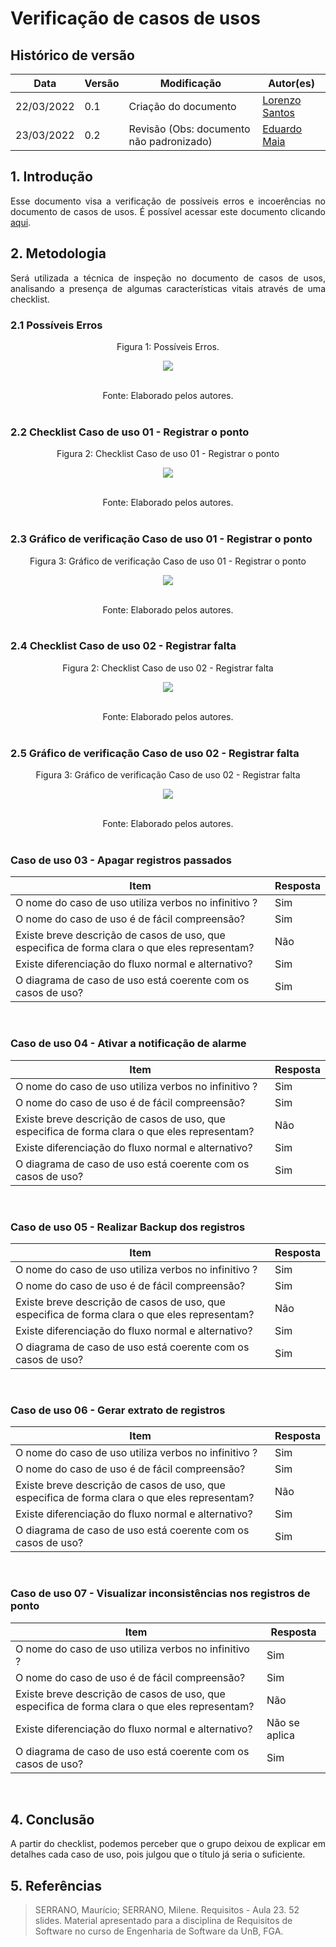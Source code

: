 # Verificação de casos de usos

## Histórico de versão

|Data | Versão | Modificação | Autor(es)|
| -- | -- | -- | -- |
| 22/03/2022 |  0.1   | Criação do documento |  [Lorenzo Santos](https://github.com/lorenzo7377) |
| 23/03/2022 |  0.2   | Revisão (Obs: documento não padronizado) |  [Eduardo Maia](https://github.com/eduardomr) |



## 1. Introdução
<p style="text-align: justify">
Esse documento visa a verificação de possíveis erros e incoerências no documento de casos de usos. É possível acessar este documento clicando <a href="https://requisitos-de-software.github.io/2021.2-PontoFacil/modelagem/casos_de_uso/">aqui</a>.
</p>

## 2. Metodologia
<p style="text-align: justify">Será utilizada a técnica de inspeção no documento de casos de usos, analisando a presença de algumas características vitais através de uma checklist.</p>

### 2.1 Possíveis Erros

<center>

<figcaption>Figura 1: Possíveis Erros. </figcaption>

<p align = "center"><img src="https://raw.githubusercontent.com/Requisitos-de-Software/2021.2-PontoFacil/correcao-doc-verificacao/docs/assets/imagens/possiveis_erros_casos_de_uso.PNG"></p> <br>



<figcaption>Fonte: Elaborado pelos autores.</figcaption>

</center>

<br>

### 2.2 Checklist Caso de uso 01 -  Registrar o ponto

<center>

<figcaption>Figura 2: Checklist Caso de uso 01 -  Registrar o ponto</figcaption>
<p align = "center"><img src="https://raw.githubusercontent.com/Requisitos-de-Software/2021.2-PontoFacil/correcao-doc-verificacao/docs/assets/imagens/ver_caso_de_uso_01_checklist.PNG"></p><br>
<figcaption>Fonte: Elaborado pelos autores.</figcaption>

</center>

<br>

### 2.3  Gráfico de verificação Caso de uso 01 -  Registrar o ponto

<center>
<figcaption>Figura 3: Gráfico de verificação Caso de uso 01 -  Registrar o ponto</figcaption>
<p align = "center"><img src="https://raw.githubusercontent.com/Requisitos-de-Software/2021.2-PontoFacil/correcao-doc-verificacao/docs/assets/imagens/ver_caso_de_uso_01.PNG"></p><br>

<figcaption>Fonte: Elaborado pelos autores.</figcaption>

</center>

<br>

### 2.4 Checklist Caso de uso 02 -  Registrar falta

<center>

<figcaption>Figura 2: Checklist Caso de uso 02 -  Registrar falta</figcaption>
<p align = "center"><img src="https://raw.githubusercontent.com/Requisitos-de-Software/2021.2-PontoFacil/correcao-doc-verificacao/docs/assets/imagens/ver_caso_de_uso_02_checklist.PNG"></p><br>
<figcaption>Fonte: Elaborado pelos autores.</figcaption>

</center>

<br>

### 2.5  Gráfico de verificação Caso de uso 02 -  Registrar falta

<center>
<figcaption>Figura 3: Gráfico de verificação Caso de uso 02 -  Registrar falta</figcaption>
<p align = "center"><img src="https://raw.githubusercontent.com/Requisitos-de-Software/2021.2-PontoFacil/correcao-doc-verificacao/docs/assets/imagens/ver_caso_de_uso_02.PNG"></p><br>

<figcaption>Fonte: Elaborado pelos autores.</figcaption>

</center>

<br>



### Caso de uso 03 - Apagar registros passados
|Item | Resposta | 
| -- | -- |
|O nome do caso de uso utiliza verbos no infinitivo ?|	Sim|
|O nome do caso de uso é de fácil compreensão?|	Sim|
|Existe breve descrição de casos de uso, que especifica de forma clara o que eles representam?|	Não |
|Existe diferenciação do fluxo normal e alternativo?|	Sim|
|O diagrama de caso de uso está coerente com os casos de uso?|	Sim|

<br>

### Caso de uso 04 - Ativar a notificação de alarme
|Item | Resposta | 
| -- | -- |
|O nome do caso de uso utiliza verbos no infinitivo ?|	Sim|
|O nome do caso de uso é de fácil compreensão?|	Sim|
|Existe breve descrição de casos de uso, que especifica de forma clara o que eles representam?|	Não |
|Existe diferenciação do fluxo normal e alternativo?|	Sim|
|O diagrama de caso de uso está coerente com os casos de uso?|	Sim|

<br>

### Caso de uso 05 - Realizar Backup dos registros
|Item | Resposta | 
| -- | -- |
|O nome do caso de uso utiliza verbos no infinitivo ?|	Sim|
|O nome do caso de uso é de fácil compreensão?|	Sim|
|Existe breve descrição de casos de uso, que especifica de forma clara o que eles representam?|	Não |
|Existe diferenciação do fluxo normal e alternativo?|	Sim|
|O diagrama de caso de uso está coerente com os casos de uso?|	Sim|

<br>

### Caso de uso 06 - Gerar extrato de registros
|Item | Resposta | 
| -- | -- |
|O nome do caso de uso utiliza verbos no infinitivo ?|	Sim|
|O nome do caso de uso é de fácil compreensão?|	Sim|
|Existe breve descrição de casos de uso, que especifica de forma clara o que eles representam?|	Não |
|Existe diferenciação do fluxo normal e alternativo?|	Sim|
|O diagrama de caso de uso está coerente com os casos de uso?|	Sim|

<br>

### Caso de uso 07 - Visualizar inconsistências nos registros de ponto
|Item | Resposta | 
| -- | -- |
|O nome do caso de uso utiliza verbos no infinitivo ?|	Sim|
|O nome do caso de uso é de fácil compreensão?|	Sim|
|Existe breve descrição de casos de uso, que especifica de forma clara o que eles representam?|	Não |
|Existe diferenciação do fluxo normal e alternativo?|	Não se aplica|
|O diagrama de caso de uso está coerente com os casos de uso?|	Sim|

<br>

## 4. Conclusão
<p style="text-align: justify">A partir do checklist, podemos perceber que o grupo deixou de explicar em detalhes cada caso de uso, pois julgou que o título já seria o suficiente.</p>

## 5. Referências

> SERRANO, Maurício; SERRANO, Milene. Requisitos - Aula 23. 52 slides. Material apresentado para a disciplina de Requisitos de Software no curso de Engenharia de Software da UnB, FGA.
